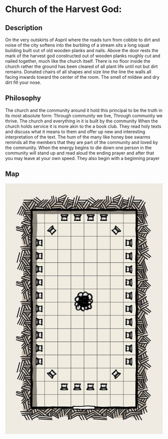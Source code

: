 # Church of the Harvest God:

## Description 
On the very outskirts of Aspril where the roads turn from cobble to dirt and noise of the city softens into the burbling of a stream sits a long squat building built out of old wooden planks and nails. Above the door rests the mark of the harvest god constructed out of wooden planks roughly cut and nailed together, much like the church itself. There is no floor inside the church rather the ground has been cleared of all plant life until not but dirt remains. Donated chairs of all shapes and size line the line the walls all facing inwards toward the center of the room. The smell of mildew and dry dirt fill your nose.

## Philosophy 
The church and the community around it hold this principal to be the truth in its most absolute form: Through community we live, Through community we thrive. 
The church and everything in it is built by the community
When the church holds service it is more akin to the a book club. They read holy texts and discuss what it means to them and offer up new and interesting interpretation of the text. The hum of the many like honey bee swarms reminds all the members that they are part of the community and loved by the community. When the energy begins to die down one person in the community will stand up and read aloud the ending prayer and after that you may leave at your own speed. They also begin with a beginning prayer

## Map
![Interior Map](./Maps/Aspril_HarvestGod.png)